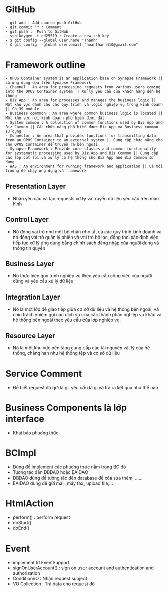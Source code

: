 # GitHub

    - git add : Add source push GitHub
    - git commit "" : Comment
    - git push :  Push to GitHub
    - ssh-keygen -t ed25519 : Create a new ssh key
    - $ git config --global user.name "Thanh"
    - $ git config --global user.email "hoanthanh410@gmail.com"

# Framework outline

    - OPUS Container system is an application base on Synapse Framework || Là ứng dụng dựa trên Synapse Framework
    - Channel : An area for processing requests from various users coming into the OPUS Container system || Xử lý yêu cầu của khách hàng đến hệ thống
    - Biz App : An area for processes and manages the business logic || Một khu vực dành cho các quy trình và logic nghiệp vụ trong kinh doanh || Có 39 module
    - Business commmon : An area where common business logic is located || Một khu vực nơi kinh doanh phổ biến được đặt
    - System common : A collection of common functions used by Biz App and Biz Common || Các chức năng phổ biến được Biz App và Business common sử dụng
    - Connector : An area that provides functions for transmitting data from an OPUS Container to an external system || Cung cấp chức năng cho cho OPUS Container để truyền ra bên ngoài
    - Synapse Framework : Provide core classes and common functionality for systematic processing used by Biz App and Biz Common || Cung cấp các lớp cốt lõi và xử lý có hệ thống cho Biz App and Biz Common sử dụng
    - WAS : An environment for running framework and application || Là môi trường để chạy ứng dụng và framework

## Presentation Layer

- Nhận yêu cầu và tạo requests xử lý và truyển dữ liệu yêu cầu trên màn hình

## Control Layer

- Nó đóng vai trò như một bộ chặn cho tất cả các quy trình kinh doanh và nó đóng vai trò quản lý phiên và vai trò bộ lọc, đồng thời xác định việc tiếp tục xử lý ứng dụng bằng chính sách đăng nhập của người dùng và thông tin quyền

## Business Layer

- Nó thực hiện quy trình nghiệp vụ theo yêu cầu công việc của người dùng và yêu cầu xử lý dữ liệu

## Integration Layer

- Nó là một lớp để giao tiếp giữa cơ sở dữ liệu và hệ thống bên ngoài, và chịu trách nhiệm gọi các dịch vụ của các thành phần nghiệp vụ khác và hệ thống bên ngoài theo yêu cầu của lớp nghiệp vụ.

## Resource Layer

- Nó là một khu vực nền tảng cung cấp các tài nguyên vật lý của hệ thống, chẳng hạn như hệ thống tệp và cơ sở dữ liệu

# Service Comment

- Để biết request đó gửi là gì, yêu cầu là gì và trả ra kết quả như thế nào

# Business Components là lớp interface

- Khai báo phương thức

# BCImpl

- Dùng để implement các phương thức nằm trong BC đó
- Tương tác đến DBDAO hoặc EAIDAO
- DBDAO dùng để tưởng tác đến database để xóa sửa thêm, ......
- EAIDAO dùng để gửi mail, máy fax, upload file,...

# HtmlAction

- perform() : perform request
- doStart()
- doEnd()

# Event

- implement từ EventSupport
- signOnUserAccount() : sign on user account and authentication and authorization
- ConditionVO : Nhận request subject
- VO Collection : Trả data cho request đó
